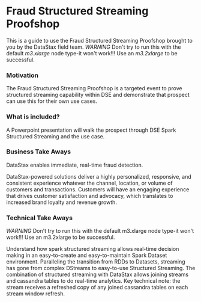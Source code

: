 Fraud Structured Streaming Proofshop
====================================

This is a guide to use the Fraud Structured Streaming Proofshop brought to you by the DataStax field team.  *WARNING*  Don't try to run this with the default *m3.xlarge* node type-it won't work!!!   Use an *m3.2xlarge* to be successful.

### Motivation

The Fraud Structured Streaming Proofshop is a targeted event to prove structured streaming capability within DSE and demonstrate that prospect can use this for their own use cases.  


### What is included?

A Powerpoint presentation will walk the prospect through DSE Spark Structured Streaming and the use case.


### Business Take Aways

DataStax enables immediate, real-time fraud detection.

DataStax-powered solutions deliver a highly personalized, responsive, and consistent experience whatever the channel, location, or volume of customers and transactions. Customers will have an engaging experience that drives customer satisfaction and advocacy, which translates to increased brand loyalty and revenue growth.

### Technical Take Aways

*WARNING*  Don't try to run this with the default m3.xlarge node type-it won't work!!!   Use an m3.2xlarge to be successful.

Understand how spark structured streaming allows real-time decision making in an easy-to-create and easy-to-maintain Spark Dataset environment.  Paralleling the transition from RDDs to Datasets, streaming has gone from complex DStreams to easy-to-use Structured Streaming.  The combination of structured streaming with DataStax allows joining streams and cassandra tables to do real-time analytics.  Key technical note:  the stream receives a refreshed copy of any joined cassandra tables on each stream window refresh.
